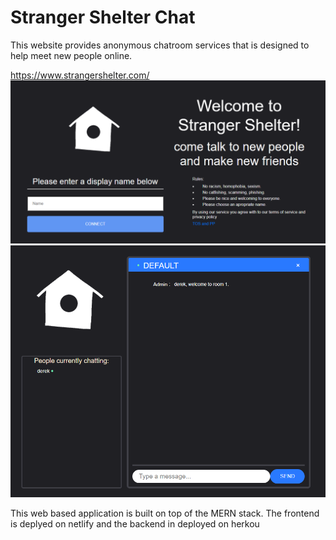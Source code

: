 # Stranger Shelter Chat

This website provides anonymous chatroom services that is designed to help meet new people online.

https://www.strangershelter.com/
![image](mainMenu.PNG)
![image](chatRoom.PNG)

This web based application is built on top of the MERN stack. 
The frontend is deplyed on netlify and the backend in deployed on herkou
